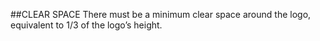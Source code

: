 ##CLEAR SPACE
There must be a minimum clear space around the logo, equivalent to 1/3 of the logo’s height.